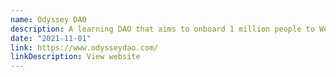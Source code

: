 ```yaml
---
name: Odyssey DAO
description: A learning DAO that aims to onboard 1 million people to Web3 by providing free, high-quality education.
date: "2021-11-01"
link: https://www.odysseydao.com/
linkDescription: View website
---
```

